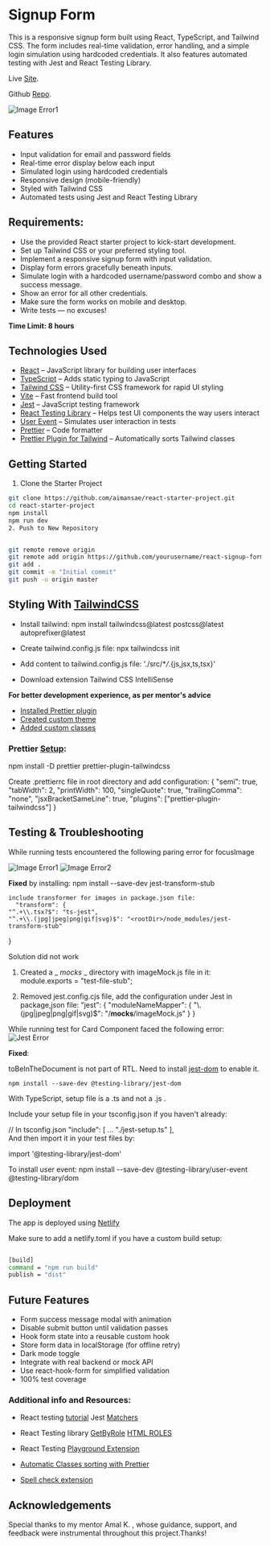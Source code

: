 # Signup Form

This is a responsive signup form built using React, TypeScript, and Tailwind CSS. The form includes real-time validation, error handling, and a simple login simulation using hardcoded credentials. It also features automated testing with Jest and React Testing Library.

Live [Site](https://as-singnup-form.netlify.app/).

Github [Repo](https://github.com/aimansae/react-signup-form).


![Image Error1](./src//assets/preview.PNG)
## Features

- Input validation for email and password fields
- Real-time error display below each input
- Simulated login using hardcoded credentials
- Responsive design (mobile-friendly)
- Styled with Tailwind CSS
- Automated tests using Jest and React Testing Library

## Requirements:

- Use the provided React starter project to kick-start development.
- Set up Tailwind CSS or your preferred styling tool.
- Implement a responsive signup form with input validation.
- Display form errors gracefully beneath inputs.
- Simulate login with a hardcoded username/password combo and show a success message.
- Show an error for all other credentials.
- Make sure the form works on mobile and desktop.
- Write tests — no excuses!

**Time Limit: 8 hours**

## Technologies Used

- [React](https://reactjs.org/) – JavaScript library for building user interfaces
- [TypeScript](https://www.typescriptlang.org/) – Adds static typing to JavaScript
- [Tailwind CSS](https://tailwindcss.com/docs) – Utility-first CSS framework for rapid UI styling
- [Vite](https://vitejs.dev/) – Fast frontend build tool
- [Jest](https://jestjs.io/) – JavaScript testing framework
- [React Testing Library](https://testing-library.com/docs/react-testing-library/intro/) – Helps test UI components the way users interact
- [User Event](https://testing-library.com/docs/user-event/intro/) – Simulates user interaction in tests
- [Prettier](https://prettier.io/) – Code formatter
- [Prettier Plugin for Tailwind](https://tailwindcss.com/blog/automatic-class-sorting-with-prettier) – Automatically sorts Tailwind classes


## Getting Started
1. Clone the Starter Project
```bash
git clone https://github.com/aimansae/react-starter-project.git
cd react-starter-project
npm install
npm run dev
2. Push to New Repository


git remote remove origin
git remote add origin https://github.com/yourusername/react-signup-form.git
git add .
git commit -m "Initial commit"
git push -u origin master
```

## Styling With [TailwindCSS](https://tailwindcss.com/docs/guides/vite)

- Install tailwind:
  npm install tailwindcss@latest postcss@latest autoprefixer@latest

- Create tailwind.config.js file:
  npx tailwindcss init

- Add content to tailwind.config.js file:
  './src/\*_/_.{js,jsx,ts,tsx}'

- Download extension Tailwind CSS IntelliSense

**For better development experience, as per
mentor's advice**

- [Installed Prettier plugin](https://tailwindcss.com/docs/editor-setup#automatic-class-sorting-with-prettier)
- [Created custom theme](https://tailwindcss.com/docs/theme)
- [Added custom classes](https://tailwindcss.com/docs/adding-custom-styles)

### Prettier [Setup](https://github.com/tailwindlabs/prettier-plugin-tailwindcss):

npm install -D prettier prettier-plugin-tailwindcss

Create .prettierrc file in root directory and add configuration:
{
"semi": true,
"tabWidth": 2,
"printWidth": 100,
"singleQuote": true,
"trailingComma": "none",
"jsxBracketSameLine": true,
"plugins": ["prettier-plugin-tailwindcss"]
}

## Testing &  Troubleshooting

While running tests encountered the following paring error for focusImage

![Image Error1](./src//assets/image-error1.PNG)
![Image Error2](./src//assets/image-error1.PNG)

**Fixed** by installing:
npm install --save-dev jest-transform-stub

    include transformer for images in package.json file:
      "transform": {
    "^.+\\.tsx?$": "ts-jest",
    "^.+\\.(jpg|jpeg|png|gif|svg)$": "<rootDir>/node_modules/jest-transform-stub"

}

Solution did not work

1. Created a \_ _mocks_ \_ directory with imageMock.js file in it:
   module.exports = "test-file-stub";

2. Removed jest.config.cjs file, add the configuration under Jest in package,json file:
   "jest": {
   "moduleNameMapper": {
   "\\.(jpg|jpeg|png|gif|svg)$": "<rootDir>/**mocks**/imageMock.js"
   }
   }

While running test for Card Component faced the following error:
![Jest Error](./src//assets/tobeindoc.PNG)

**Fixed**:

toBeInTheDocument is not part of RTL. Need to install [jest-dom](https://github.com/testing-library/jest-dom/) to enable it.

    npm install --save-dev @testing-library/jest-dom

With TypeScript, setup file is a .ts and not a .js .

Include your setup file in your tsconfig.json if you haven't already:

// In tsconfig.json
"include": [
...
"./jest-setup.ts"
],  
And then import it in your test files by:

import '@testing-library/jest-dom'

To install user event:
npm install --save-dev @testing-library/user-event @testing-library/dom

## Deployment

The app is deployed using [Netlify](https://as-react-signup-form.netlify.app/)

Make sure to add a netlify.toml if you have a custom build setup:

```bash

[build]
command = "npm run build"
publish = "dist"

```

## Future Features

- Form success message modal with animation
- Disable submit button until validation passes
- Hook form state into a reusable custom hook
- Store form data in localStorage (for offline retry)
- Dark mode toggle
- Integrate with real backend or mock API
- Use react-hook-form for simplified validation
- 100% test coverage

### Additional info and Resources:


- React testing [tutorial](https://www.youtube.com/watch?v=2TkpBziqkRA&list=PLC3y8-rFHvwirqe1KHFCHJ0RqNuN61SJd&index=11)
Jest [Matchers](https://jestjs.io/docs/using-matchers)

- React Testing library [GetByRole](https://testing-library.com/docs/queries/byrole)
[HTML ROLES](https://www.w3.org/TR/html-aria/#docconformance)

- React Testing [Playground Extension](https://chromewebstore.google.com/detail/testing-playground/hejbmebodbijjdhflfknehhcgaklhano)

- [Automatic Classes sorting with Prettier](https://tailwindcss.com/docs/editor-setup#automatic-class-sorting-with-prettier)

- [Spell check extension](https://marketplace.visualstudio.com/items?itemName=streetsidesoftware.code-spell-checker)

## Acknowledgements
Special thanks to my mentor Amal K. , whose guidance, support, and feedback were instrumental throughout this project.Thanks!